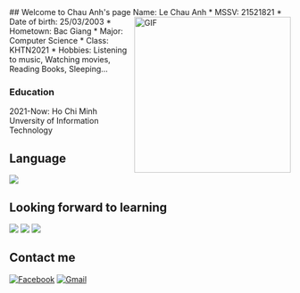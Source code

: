 <link rel="shortcut icon" type="image/jpg" 
      href="{{ "https://pngimage.net/wp-content/uploads/2018/06/ice-bear-we-bare-bears-png-8.jpg/assets/images/favicon.jpg"  | absolute_url }}">
## Welcome to Chau Anh's page
Name: Le Chau Anh

<img align="right" alt="GIF" height="280px" src="https://scontent.fvca1-1.fna.fbcdn.net/v/t39.30808-6/270267586_478374490354806_1302525087900985776_n.jpg?_nc_cat=106&ccb=1-5&_nc_sid=09cbfe&_nc_ohc=AfxaktXtjDsAX8jEwYD&_nc_ht=scontent.fvca1-1.fna&oh=00_AT9q8avvPDe-Jo2zSwmgf6d27L-M8OPSuaBz3E7D08bQEA&oe=61D7FBA5" />
* MSSV: 21521821
* Date of birth: 25/03/2003
* Hometown: Bac Giang
* Major: Computer Science
* Class: KHTN2021
* Hobbies: Listening to music, Watching movies, Reading Books, Sleeping...

### Education
2021-Now: Ho Chi Minh Unversity of Information Technology

## Language
<img src="https://img.shields.io/badge/c++%20-%2300599C.svg?&style=for-the-badge&logo=c%2B%2B&ogoColor=white"/>

## Looking forward to learning
<img src="https://img.shields.io/badge/html5%20-%23E34F26.svg?&style=for-the-badge&logo=html5&logoColor=white"/> <img src="https://img.shields.io/badge/css3%20-%231572B6.svg?&style=for-the-badge&logo=css3&logoColor=white"/> <img src="https://img.shields.io/badge/python%20-%2314354C.svg?&style=for-the-badge&logo=python&logoColor=white"/>

## Contact me
[![Facebook](https://img.shields.io/badge/Facebook-%231877F2.svg?style=for-the-badge&logo=Facebook&logoColor=white)](https://www.facebook.com/ChouChouChowChow/)
[![Gmail](https://img.shields.io/badge/Gmail-D14836?style=for-the-badge&logo=gmail&logoColor=white)](mailto:21521821@gm.uit.edu.vn)
